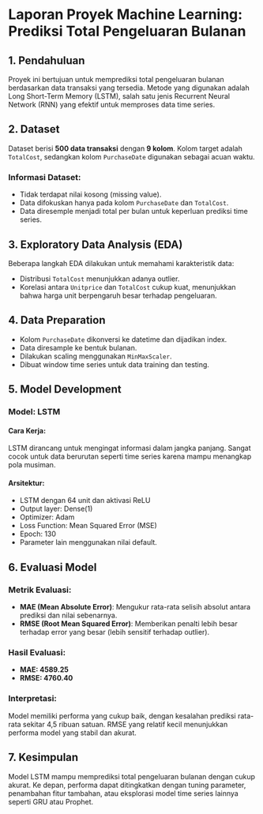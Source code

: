 # Laporan Proyek Machine Learning: Prediksi Total Pengeluaran Bulanan

## 1. Pendahuluan

Proyek ini bertujuan untuk memprediksi total pengeluaran bulanan berdasarkan data transaksi yang tersedia. Metode yang digunakan adalah Long Short-Term Memory (LSTM), salah satu jenis Recurrent Neural Network (RNN) yang efektif untuk memproses data time series.

## 2. Dataset

Dataset berisi **500 data transaksi** dengan **9 kolom**. Kolom target adalah `TotalCost`, sedangkan kolom `PurchaseDate` digunakan sebagai acuan waktu.

### Informasi Dataset:
- Tidak terdapat nilai kosong (missing value).
- Data difokuskan hanya pada kolom `PurchaseDate` dan `TotalCost`.
- Data diresemple menjadi total per bulan untuk keperluan prediksi time series.

## 3. Exploratory Data Analysis (EDA)

Beberapa langkah EDA dilakukan untuk memahami karakteristik data:
- Distribusi `TotalCost` menunjukkan adanya outlier.
- Korelasi antara `Unitprice` dan `TotalCost` cukup kuat, menunjukkan bahwa harga unit berpengaruh besar terhadap pengeluaran.

## 4. Data Preparation

- Kolom `PurchaseDate` dikonversi ke datetime dan dijadikan index.
- Data diresample ke bentuk bulanan.
- Dilakukan scaling menggunakan `MinMaxScaler`.
- Dibuat window time series untuk data training dan testing.

## 5. Model Development

### Model: LSTM

#### Cara Kerja:
LSTM dirancang untuk mengingat informasi dalam jangka panjang. Sangat cocok untuk data berurutan seperti time series karena mampu menangkap pola musiman.

#### Arsitektur:
- LSTM dengan 64 unit dan aktivasi ReLU
- Output layer: Dense(1)
- Optimizer: Adam
- Loss Function: Mean Squared Error (MSE)
- Epoch: 130
- Parameter lain menggunakan nilai default.

## 6. Evaluasi Model

### Metrik Evaluasi:

- **MAE (Mean Absolute Error)**: Mengukur rata-rata selisih absolut antara prediksi dan nilai sebenarnya.
- **RMSE (Root Mean Squared Error)**: Memberikan penalti lebih besar terhadap error yang besar (lebih sensitif terhadap outlier).

### Hasil Evaluasi:

- **MAE: 4589.25**
- **RMSE: 4760.40**

### Interpretasi:
Model memiliki performa yang cukup baik, dengan kesalahan prediksi rata-rata sekitar 4,5 ribuan satuan. RMSE yang relatif kecil menunjukkan performa model yang stabil dan akurat.
## 7. Kesimpulan

Model LSTM mampu memprediksi total pengeluaran bulanan dengan cukup akurat. Ke depan, performa dapat ditingkatkan dengan tuning parameter, penambahan fitur tambahan, atau eksplorasi model time series lainnya seperti GRU atau Prophet.